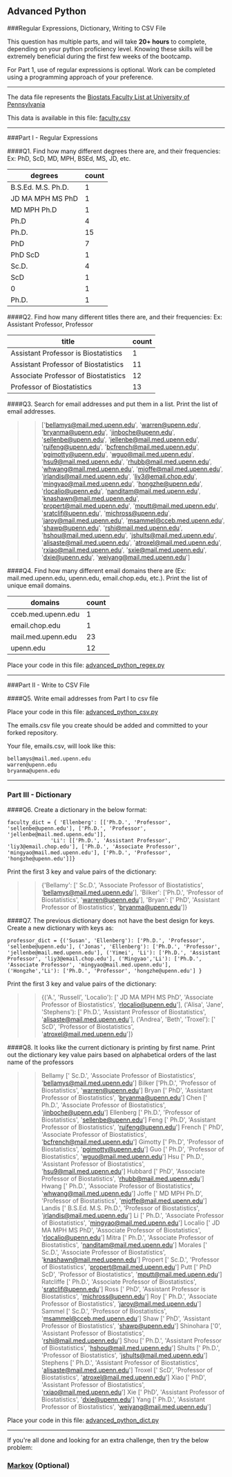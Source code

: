 ## Advanced Python    

###Regular Expressions, Dictionary, Writing to CSV File  

This question has multiple parts, and will take **20+ hours** to complete, depending on your python proficiency level.  Knowing these skills will be extremely beneficial during the first few weeks of the bootcamp.

For Part 1, use of regular expressions is optional.  Work can be completed using a programming approach of your preference. 

---

The data file represents the [Biostats Faculty List at University of Pennsylvania](http://www.med.upenn.edu/cceb/biostat/faculty.shtml)

This data is available in this file:  [faculty.csv](python/faculty.csv)

--- 

###Part I - Regular Expressions  


####Q1. Find how many different degrees there are, and their frequencies: Ex:  PhD, ScD, MD, MPH, BSEd, MS, JD, etc.
>>
degrees    |          count
-------    |          -----
 B.S.Ed. M.S. Ph.D.  |    1
 JD MA MPH MS PhD    |    1
 MD MPH Ph.D         |    1
 Ph.D                |    4
 Ph.D.               |   15
 PhD                 |    7
 PhD ScD             |    1
 Sc.D.               |    4
 ScD                 |    1
0                    |    1
Ph.D.                |    1

####Q2. Find how many different titles there are, and their frequencies:  Ex:  Assistant Professor, Professor
>>
title                |                 count
-----                |                 -----                                      
Assistant Professor is Biostatistics  |    1
Assistant Professor of Biostatistics  |   11
Associate Professor of Biostatistics  |   12
Professor of Biostatistics            |   13


####Q3. Search for email addresses and put them in a list.  Print the list of email addresses.

>> ['bellamys@mail.med.upenn.edu', 'warren@upenn.edu', 'bryanma@upenn.edu', 'jinboche@upenn.edu', 'sellenbe@upenn.edu', 'jellenbe@mail.med.upenn.edu', 'ruifeng@upenn.edu', 'bcfrench@mail.med.upenn.edu', 'pgimotty@upenn.edu', 'wguo@mail.med.upenn.edu', 'hsu9@mail.med.upenn.edu', 'rhubb@mail.med.upenn.edu', 'whwang@mail.med.upenn.edu', 'mjoffe@mail.med.upenn.edu', 'jrlandis@mail.med.upenn.edu', 'liy3@email.chop.edu', 'mingyao@mail.med.upenn.edu', 'hongzhe@upenn.edu', 'rlocalio@upenn.edu', 'nanditam@mail.med.upenn.edu', 'knashawn@mail.med.upenn.edu', 'propert@mail.med.upenn.edu', 'mputt@mail.med.upenn.edu', 'sratclif@upenn.edu', 'michross@upenn.edu', 'jaroy@mail.med.upenn.edu', 'msammel@cceb.med.upenn.edu', 'shawp@upenn.edu', 'rshi@mail.med.upenn.edu', 'hshou@mail.med.upenn.edu', 'jshults@mail.med.upenn.edu', 'alisaste@mail.med.upenn.edu', 'atroxel@mail.med.upenn.edu', 'rxiao@mail.med.upenn.edu', 'sxie@mail.med.upenn.edu', 'dxie@upenn.edu', 'weiyang@mail.med.upenn.edu']


####Q4. Find how many different email domains there are (Ex:  mail.med.upenn.edu, upenn.edu, email.chop.edu, etc.).  Print the list of unique email domains.

>> 
domains      |        count
-------      |        -----                   
cceb.med.upenn.edu  |    1
email.chop.edu      |    1
mail.med.upenn.edu  |   23
upenn.edu           |   12

Place your code in this file: [advanced_python_regex.py](python/advanced_python_regex.py)

---

###Part II - Write to CSV File

####Q5.  Write email addresses from Part I to csv file

Place your code in this file: [advanced_python_csv.py](python/advanced_python_csv.py)

The emails.csv file you create should be added and committed to your forked repository.

Your file, emails.csv, will look like this:
```
bellamys@mail.med.upenn.edu
warren@upenn.edu
bryanma@upenn.edu
```

---

### Part III - Dictionary

####Q6.  Create a dictionary in the below format:
```
faculty_dict = { 'Ellenberg': [['Ph.D.', 'Professor', 'sellenbe@upenn.edu'], ['Ph.D.', 'Professor', 'jellenbe@mail.med.upenn.edu']],
              'Li': [['Ph.D.', 'Assistant Professor', 'liy3@email.chop.edu'], ['Ph.D.', 'Associate Professor', 'mingyao@mail.med.upenn.edu'], ['Ph.D.', 'Professor', 'hongzhe@upenn.edu']]}
```
Print the first 3 key and value pairs of the dictionary:

>> {'Bellamy': [' Sc.D.', 'Associate Professor of Biostatistics', 'bellamys@mail.med.upenn.edu'], 'Bilker': ['Ph.D.', 'Professor of Biostatistics', 'warren@upenn.edu'], 'Bryan': [' PhD', 'Assistant Professor of Biostatistics', 'bryanma@upenn.edu']}

####Q7.  The previous dictionary does not have the best design for keys.  Create a new dictionary with keys as:

```
professor_dict = {('Susan', 'Ellenberg'): ['Ph.D.', 'Professor', 'sellenbe@upenn.edu'], ('Jonas', 'Ellenberg'): ['Ph.D.', 'Professor', 'jellenbe@mail.med.upenn.edu'], ('Yimei', 'Li'): ['Ph.D.', 'Assistant Professor', 'liy3@email.chop.edu'], ('Mingyao','Li'): ['Ph.D.', 'Associate Professor', 'mingyao@mail.med.upenn.edu'], ('Hongzhe','Li'): ['Ph.D.', 'Professor', 'hongzhe@upenn.edu'] }
```

Print the first 3 key and value pairs of the dictionary:

>> {('A.', 'Russell', 'Localio'): [' JD MA MPH MS PhD', 'Associate Professor of Biostatistics', 'rlocalio@upenn.edu'], ('Alisa', 'Jane', 'Stephens'): [' Ph.D.', 'Assistant Professor of Biostatistics', 'alisaste@mail.med.upenn.edu'], ('Andrea', 'Beth', 'Troxel'): [' ScD', 'Professor of Biostatistics', 'atroxel@mail.med.upenn.edu']}

####Q8.  It looks like the current dictionary is printing by first name.  Print out the dictionary key value pairs based on alphabetical orders of the last name of the professors

>> Bellamy [' Sc.D.', 'Associate Professor of Biostatistics', 'bellamys@mail.med.upenn.edu']
Bilker ['Ph.D.', 'Professor of Biostatistics', 'warren@upenn.edu']
Bryan [' PhD', 'Assistant Professor of Biostatistics', 'bryanma@upenn.edu']
Chen [' Ph.D.', 'Associate Professor of Biostatistics', 'jinboche@upenn.edu']
Ellenberg [' Ph.D.', 'Professor of Biostatistics', 'sellenbe@upenn.edu']
Feng [' Ph.D', 'Assistant Professor of Biostatistics', 'ruifeng@upenn.edu']
French [' PhD', 'Associate Professor of Biostatistics', 'bcfrench@mail.med.upenn.edu']
Gimotty [' Ph.D', 'Professor of Biostatistics', 'pgimotty@upenn.edu']
Guo [' Ph.D', 'Professor of Biostatistics', 'wguo@mail.med.upenn.edu']
Hsu [' Ph.D.', 'Assistant Professor of Biostatistics', 'hsu9@mail.med.upenn.edu']
Hubbard [' PhD', 'Associate Professor of Biostatistics', 'rhubb@mail.med.upenn.edu']
Hwang [' Ph.D.', 'Associate Professor of Biostatistics', 'whwang@mail.med.upenn.edu']
Joffe [' MD MPH Ph.D', 'Professor of Biostatistics', 'mjoffe@mail.med.upenn.edu']
Landis [' B.S.Ed. M.S. Ph.D.', 'Professor of Biostatistics', 'jrlandis@mail.med.upenn.edu']
Li [' Ph.D.', 'Associate Professor of Biostatistics', 'mingyao@mail.med.upenn.edu']
Localio [' JD MA MPH MS PhD', 'Associate Professor of Biostatistics', 'rlocalio@upenn.edu']
Mitra [' Ph.D.', 'Associate Professor of Biostatistics', 'nanditam@mail.med.upenn.edu']
Morales [' Sc.D.', 'Associate Professor of Biostatistics', 'knashawn@mail.med.upenn.edu']
Propert [' Sc.D.', 'Professor of Biostatistics', 'propert@mail.med.upenn.edu']
Putt [' PhD ScD', 'Professor of Biostatistics', 'mputt@mail.med.upenn.edu']
Ratcliffe [' Ph.D.', 'Associate Professor of Biostatistics', 'sratclif@upenn.edu']
Ross [' PhD', 'Assistant Professor is Biostatistics', 'michross@upenn.edu']
Roy [' Ph.D.', 'Associate Professor of Biostatistics', 'jaroy@mail.med.upenn.edu']
Sammel [' Sc.D.', 'Professor of Biostatistics', 'msammel@cceb.med.upenn.edu']
Shaw [' PhD', 'Assistant Professor of Biostatistics', 'shawp@upenn.edu']
Shinohara ['0', 'Assistant Professor of Biostatistics', 'rshi@mail.med.upenn.edu']
Shou [' Ph.D.', 'Assistant Professor of Biostatistics', 'hshou@mail.med.upenn.edu']
Shults [' Ph.D.', 'Professor of Biostatistics', 'jshults@mail.med.upenn.edu']
Stephens [' Ph.D.', 'Assistant Professor of Biostatistics', 'alisaste@mail.med.upenn.edu']
Troxel [' ScD', 'Professor of Biostatistics', 'atroxel@mail.med.upenn.edu']
Xiao [' PhD', 'Assistant Professor of Biostatistics', 'rxiao@mail.med.upenn.edu']
Xie [' PhD', 'Assistant Professor of Biostatistics', 'dxie@upenn.edu']
Yang [' Ph.D.', 'Assistant Professor of Biostatistics', 'weiyang@mail.med.upenn.edu']

Place your code in this file: [advanced_python_dict.py](python/advanced_python_dict.py)

--- 

If you're all done and looking for an extra challenge, then try the below problem:  

### [Markov](python/markov.py) (Optional)

